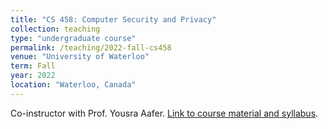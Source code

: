 ```yaml
---
title: "CS 458: Computer Security and Privacy"
collection: teaching
type: "undergraduate course"
permalink: /teaching/2022-fall-cs458
venue: "University of Waterloo"
term: Fall
year: 2022
location: "Waterloo, Canada"
---
```


Co-instructor with Prof. Yousra Aafer.
[Link to course material and syllabus](https://crysp.uwaterloo.ca/courses/cs458/F22-material/).